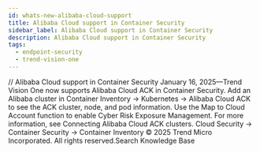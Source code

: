 ```yaml
---
id: whats-new-alibaba-cloud-support
title: Alibaba Cloud support in Container Security
sidebar_label: Alibaba Cloud support in Container Security
description: Alibaba Cloud support in Container Security
tags:
  - endpoint-security
  - trend-vision-one
---
```


/*<![CDATA[*/ $('#title').html($('meta[name=map-description]').attr('content')); /*]]>*/ Alibaba Cloud support in Container Security January 16, 2025—Trend Vision One now supports Alibaba Cloud ACK in Container Security. Add an Alibaba cluster in Container Inventory → Kubernetes → Alibaba Cloud ACK to see the ACK cluster, node, and pod information. Use the Map to Cloud Account function to enable Cyber Risk Exposure Management. For more information, see Connecting Alibaba Cloud ACK clusters. Cloud Security → Container Security → Container Inventory © 2025 Trend Micro Incorporated. All rights reserved.Search Knowledge Base
